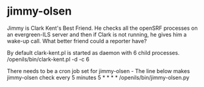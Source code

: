 jimmy-olsen
===========

Jimmy is Clark Kent's Best Friend. He checks all the openSRF processes on an evergreen-ILS server and then if Clark is not running, he gives him a wake-up call.  What better friend could a reporter have?

By default clark-kent.pl is started as daemon with 6 child processes.
/openils/bin/clark-kent.pl -d -c 6

There needs to be a cron job set for jimmy-olsen - The line below makes jimmy-olsen check every 5 minutes
5 * * * * /openils/bin/jimmy-olsen.py